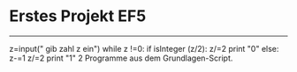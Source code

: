 # Erstes Projekt EF5

---
z=input(" gib zahl z ein")
while z !=0:
    if isInteger (z/2):
        z/=2
        print "0"
    else:
        z-=1
        z/=2
        print "1"
2 Programme aus dem Grundlagen-Script.